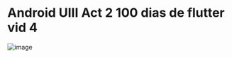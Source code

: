 # Android UIII Act 2  100 dias de flutter vid 4

![image](https://github.com/user-attachments/assets/2bf63e81-e6f1-4dc0-be5b-2a75fbe19c1e)


